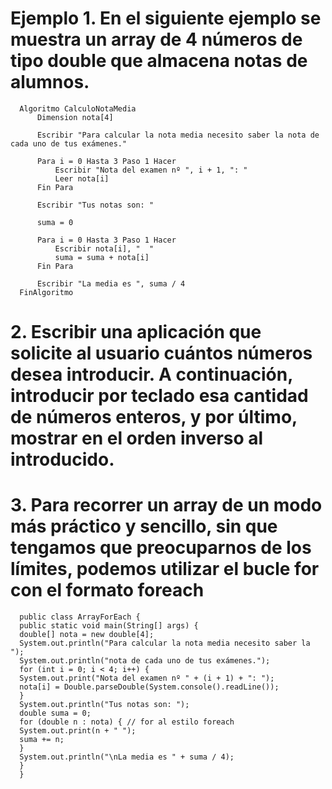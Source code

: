 # Ejemplo 1. En el siguiente ejemplo se muestra un array de 4 números de tipo double que almacena notas de alumnos.

      Algoritmo CalculoNotaMedia
          Dimension nota[4]
      
          Escribir "Para calcular la nota media necesito saber la nota de cada uno de tus exámenes."
      
          Para i = 0 Hasta 3 Paso 1 Hacer
              Escribir "Nota del examen nº ", i + 1, ": "
              Leer nota[i]
          Fin Para
      
          Escribir "Tus notas son: "
      
          suma = 0
      
          Para i = 0 Hasta 3 Paso 1 Hacer
              Escribir nota[i], "  "
              suma = suma + nota[i]
          Fin Para
      
          Escribir "La media es ", suma / 4
      FinAlgoritmo


# 2. Escribir una aplicación que solicite al usuario cuántos números desea introducir. A continuación, introducir por teclado esa cantidad de números enteros, y por último, mostrar en el orden inverso al introducido.

# 3. Para recorrer un array de un modo más práctico y sencillo, sin que tengamos que preocuparnos de los límites, podemos utilizar el bucle for con el formato foreach

      public class ArrayForEach {
      public static void main(String[] args) {
      double[] nota = new double[4];
      System.out.println("Para calcular la nota media necesito saber la ");
      System.out.println("nota de cada uno de tus exámenes.");
      for (int i = 0; i < 4; i++) {
      System.out.print("Nota del examen nº " + (i + 1) + ": ");
      nota[i] = Double.parseDouble(System.console().readLine());
      }
      System.out.println("Tus notas son: ");
      double suma = 0;
      for (double n : nota) { // for al estilo foreach
      System.out.print(n + " ");
      suma += n;
      }
      System.out.println("\nLa media es " + suma / 4);
      }
      }
